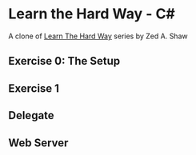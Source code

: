 # Learn the Hard Way - C#
A clone of [Learn The Hard Way](https://learnthehardway.org) series by Zed A. Shaw

## Exercise 0: The Setup

## Exercise 1

## Delegate

## Web Server